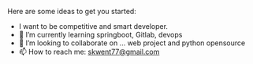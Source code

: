 Here are some ideas to get you started:
-  I want to be competitive and smart developer.
- 🌱 I’m currently learning springboot, Gitlab, devops
- 👯 I’m looking to collaborate on ... web project and python opensource
- 📫 How to reach me: skwent77@gmail.com 



